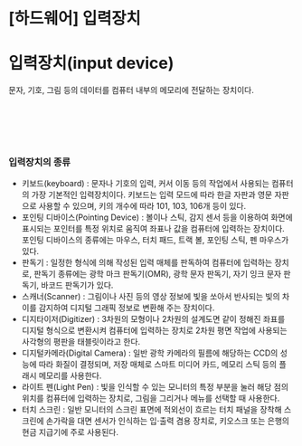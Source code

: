 # [하드웨어] 입력장치

# **입력장치(input device)**
문자, 기호, 그림 등의 데이터를 컴퓨터 내부의 메모리에 전달하는 장치이다.

<br><br>
<br><br>

### **입력장치의 종류**
- 키보드(keyboard) : 문자나 기호의 입력, 커서 이동 등의 작업에서 사용되는 컴퓨터의 가장 기본적인 입력장치이다. 키보드는 입력 모드에 따라 한글 자판과 영문 자판으로 사용할 수 있으며, 키의 개수에 따라 101, 103, 106개 등이 있다.
- 포인팅 디바이스(Pointing Device) : 볼이나 스틱, 감지 센서 등을 이용하여 화면에 표시되는 포인터를 특정 위치로 움직여 좌표나 값을 컴퓨터에 입력하는 장치이다. 포인팅 디바이스의 종류에는 마우스, 터치 패드, 트랙 볼, 포인팅 스틱, 펜 마우스가 있다.
- 판독기 : 일정한 형식에 의해 작성된 입력 매체를 판독하여 컴퓨터에 입력하는 장치로, 판독기 종류에는 광학 마크 판독기(OMR), 광학 문자 판독기, 자기 잉크 문자 판독기, 바코드 판독기가 있다.
- 스캐너(Scanner) : 그림이나 사진 등의 영상 정보에 빛을 쏘아서 반사되는 빛의 차이를 감지하여 디지털 그래픽 정보로 변환해 주는 장치이다.
- 디지타이저(Digitizer) : 3차원의 모형이나 2차원의 설계도면 같이 정해진 좌표를 디지털 형식으로 변환시켜 컴퓨터에 입력하는 장치로 2차원 평면 작업에 사용되는 사각형의 평판을 태블릿이라고 한다.
- 디지털카메라(Digital Camera) : 일반 광학 카메라의 필름에 해당하는 CCD의 성능에 따라 화질이 결정되며, 저장 매체로 스마트 미디어 카드, 메모리 스틱 등의 플래시 메모리를 사용한다.
- 라이트 펜(Light Pen) : 빛을 인식할 수 있는 모니터의 특정 부분을 눌러 해당 점의 위치를 컴퓨터에 입력하는 장치로, 그림을 그리거나 메뉴를 선택할 때 사용한다.
- 터치 스크린 : 일반 모니터의 스크린 표면에 적외선이 흐르는 터치 패널을 장착해 스크린에 손가락을 대면 센서가 인식하는 입⋅출력 겸용 장치로, 키오스크 또는 은행의 현금 지급기에 주로 사용된다.
